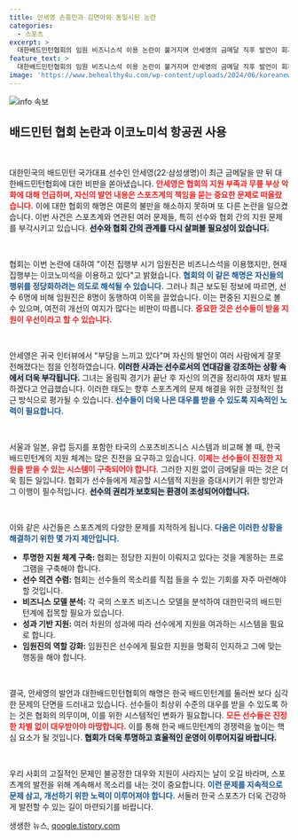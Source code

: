 ```yaml
---
title: 안세영 손흥민과 김연아와 동일시된 논란
categories:
  - 스포츠
excerpt: >
  대한배드민턴협회의 임원 비즈니스석 이용 논란이 불거지며 안세영의 금메달 직후 발언이 회자되고 있다. 협회는 지원이 충분했음을 주장했지만, 여론의 질타는 그치지 않고 있다. 과연 진실은 무엇일까?
feature_text: >
  대한배드민턴협회의 임원 비즈니스석 이용 논란이 불거지며 안세영의 금메달 직후 발언이 회자되고 있다. 협회는 지원이 충분했음을 주장했지만, 여론의 질타는 그치지 않고 있다. 과연 진실은 무엇일까?
image: 'https://www.behealthy4u.com/wp-content/uploads/2024/06/koreanews.jpg'
---
```


<p><img src="https://www.behealthy4u.com/wp-content/uploads/2024/06/koreanews.jpg" alt="info 속보" /></p>

<h2 data-ke-size="size26">배드민턴 협회 논란과 이코노미석 항공권 사용</h2>

<p data-ke-size="size16">&nbsp;</p>

<p>대한민국의 배드민턴 국가대표 선수인 안세영(22·삼성생명)이 최근 금메달을 딴 뒤 대한배드민턴협회에 대한 비판을 쏟아냈습니다. <b><span style="color: #ee2323;">안세영은 협회의 지원 부족과 무릎 부상 악화에 대해 언급하며, 자신의 발언 내용은 스포츠계의 책임을 묻는 중요한 문제로 떠올랐습니다.</span></b> 이에 대한 협회의 해명은 여론의 불만을 해소하지 못하며 또 다른 논란을 일으켰습니다. 이번 사건은 스포츠계와 연관된 여러 문제들, 특히 선수와 협회 간의 지원 문제를 부각시키고 있습니다. <b><span style="background-color: #21538527;">선수와 협회 간의 관계를 다시 살펴볼 필요성이 있습니다.</span></b></p>

<p data-ke-size="size16">&nbsp;</p>

<p>협회는 이번 논란에 대하여 "이전 집행부 시기 임원진은 비즈니스석을 이용했지만, 현재 집행부는 이코노미석을 이용하고 있다"고 밝혔습니다. <b><span style="color: #1a5490;">협회의 이 같은 해명은 자신들의 행위를 정당화하려는 의도로 해석될 수 있습니다.</span></b> 그러나 최근 보도된 정보에 따르면, 선수 6명에 비해 임원진은 8명이 동행하여 이목을 끌었습니다. 이는 편중된 지원으로 볼 수 있으며, 여전히 개선의 여지가 많다는 비판이 따릅니다. <b><span style="color: #ee2323;">중요한 것은 선수들이 받을 지원이 우선이라고 할 수 있습니다.</span></b></p>

<p data-ke-size="size16">&nbsp;</p>

<p>안세영은 귀국 인터뷰에서 "부담을 느끼고 있다"며 자신의 발언이 여러 사람에게 잘못 전해졌다는 점을 인정하였습니다. <b><span style="background-color: #21538527;">이러한 사과는 선수로서의 연대감을 강조하는 상황 속에서 더욱 부각됩니다.</span></b> 그녀는 올림픽 경기가 끝난 후 자신의 의견을 정리하여 재차 발표하겠다고 언급했습니다. 이러한 태도는 향후 스포츠계의 문제 해결을 위한 긍정적인 접근 방식으로 평가될 수 있습니다. <b><span style="color: #1a5490;">선수들이 더욱 나은 대우를 받을 수 있도록 지속적인 노력이 필요합니다.</span></b> </p>

<p data-ke-size="size16">&nbsp;</p>

<p>서울과 일본, 유럽 등지를 포함한 타국의 스포츠비즈니스 시스템과 비교해 볼 때, 한국 배드민턴계의 지원 체계는 많은 진전을 요구하고 있습니다. <b><span style="color: #ee2323;">이제는 선수들이 진정한 지원을 받을 수 있는 시스템이 구축되어야 합니다.</span></b> 그러한 지원 없이 금메달을 따는 것은 더욱 힘든 일입니다. 협회가 선수들에게 제공할 시스템적 지원을 증대시키기 위한 방안과 그 이행이 필수적입니다. <b><span style="background-color: #21538527;">선수의 권리가 보호되는 환경이 조성되어야합니다.</span></b></p>

<p data-ke-size="size16">&nbsp;</p>

<p>이와 같은 사건들은 스포츠계의 다양한 문제를 지적하게 됩니다. <b><span style="color: #1a5490;">다음은 이러한 상황을 해결하기 위한 몇 가지 제안입니다.</span></b></p>

<ul>
<li><b>투명한 지원 체계 구축:</b> 협회는 정당한 지원이 이뤄지고 있다는 것을 계몽하는 프로그램을 구축해야 합니다.</li>
<li><b>선수 의견 수렴:</b> 협회는 선수들의 목소리를 직접 들을 수 있는 기회를 자주 마련해야 할 것입니다.</li>
<li><b>비즈니스 모델 분석:</b> 각 국의 스포츠 비즈니스 모델을 분석하여 대한민국의 배드민턴계에 접목할 필요가 있습니다.</li>
<li><b>성과 기반 지원:</b> 여러 차원의 성과에 따라 선수에게 지원을 여과하는 시스템을 필요로 합니다.</li>
<li><b>임원진의 역할 강화:</b> 임원진은 선수에게 필요한 지원을 명확히 인지하고 그에 맞는 행동을 해야 합니다.</li>
</ul>

<p data-ke-size="size16">&nbsp;</p>

<p>결국, 안세영의 발언과 대한배드민턴협회의 해명은 한국 배드민턴계를 둘러싼 보다 심각한 문제의 단면을 드러내고 있습니다. 선수들이 최상위 수준의 대우를 받을 수 있도록 하는 것은 협회의 의무이며, 이를 위한 시스템적인 변화가 필요합니다. <b><span style="color: #ee2323;">모든 선수들은 진정한 차별 없이 대우받아야 마땅합니다.</span></b> 이를 통해 한국 배드민턴계의 경쟁력을 높이는 핵심 요소가 될 것입니다. <b><span style="background-color: #21538527;">협회가 더욱 투명하고 효율적인 운영이 이루어지길 바랍니다.</span></b></p>

<p data-ke-size="size16">&nbsp;</p> 

<p>우리 사회의 고질적인 문제인 불공정한 대우와 지원이 사라지는 날이 오길 바라며, 스포츠계의 발전을 위해 계속해서 목소리를 내는 것이 중요합니다. <b><span style="color: #1a5490;">이런 문제를 지속적으로 문제 삼고, 개선하기 위한 노력이 이루어져야 합니다.</span></b> 서둘러 한국 스포츠가 더욱 건강하게 발전할 수 있는 길이 마련되기를 바랍니다.</p>
생생한 뉴스, <a href="https://qoogle.tistory.com" rel="dofollow">qoogle.tistory.com</a>


